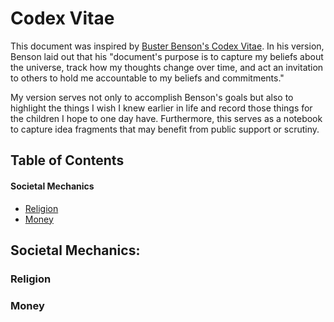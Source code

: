 # Codex Vitae
This document was inspired by [Buster Benson's Codex Vitae](https://github.com/busterbenson/public/blob/master/Codex.md). In his version, Benson laid out that his "document's purpose is to capture my beliefs about the universe, track how my thoughts change over time, and act an invitation to others to hold me accountable to my beliefs and commitments." 

My version serves not only to accomplish Benson's goals but also to highlight the things I wish I knew earlier in life and record those things for the children I hope to one day have. Furthermore, this serves as a notebook to capture idea fragments that may benefit from public support or scrutiny. 

## Table of Contents

#### Societal Mechanics

- [Religion](#religion) 
- [Money](#money)

## Societal Mechanics:

### Religion

### Money
